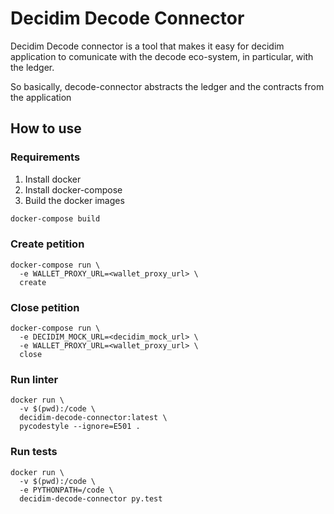 # Decidim Decode Connector


Decidim Decode connector is a tool that makes it easy for decidim application to comunicate with the decode eco-system, in particular, with the ledger.

So basically, decode-connector abstracts the ledger and the contracts from the application


## How to use



### Requirements

1. Install docker
2. Install docker-compose
3. Build the docker images

```bash
docker-compose build
```
### Create petition


```
docker-compose run \
  -e WALLET_PROXY_URL=<wallet_proxy_url> \
  create
```

### Close petition

```
docker-compose run \
  -e DECIDIM_MOCK_URL=<decidim_mock_url> \
  -e WALLET_PROXY_URL=<wallet_proxy_url> \
  close
```

### Run linter

```
docker run \
  -v $(pwd):/code \
  decidim-decode-connector:latest \
  pycodestyle --ignore=E501 .
```

### Run tests

```
docker run \
  -v $(pwd):/code \
  -e PYTHONPATH=/code \
  decidim-decode-connector py.test
```
